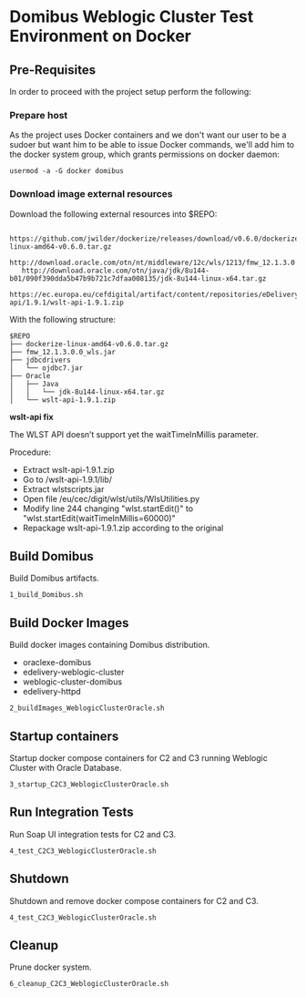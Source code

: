 # Domibus Weblogic Cluster Test Environment on Docker

## Pre-Requisites 

In order to proceed with the project setup perform the following:

### Prepare host

As the project uses Docker containers and we don't want our user to be a sudoer but want him to be able to issue Docker commands, we'll add him to the docker system group, which grants permissions on docker daemon:
```
usermod -a -G docker domibus
```

### Download image external resources

Download the following external resources into $REPO:
```
   https://github.com/jwilder/dockerize/releases/download/v0.6.0/dockerize-linux-amd64-v0.6.0.tar.gz
   http://download.oracle.com/otn/nt/middleware/12c/wls/1213/fmw_12.1.3.0.0_wls.jar
   http://download.oracle.com/otn/java/jdk/8u144-b01/090f390dda5b47b9b721c7dfaa008135/jdk-8u144-linux-x64.tar.gz
   https://ec.europa.eu/cefdigital/artifact/content/repositories/eDelivery/eu/europa/ec/digit/ipcis/wslt-api/1.9.1/wslt-api-1.9.1.zip
```
With the following structure:
```
$REPO
├── dockerize-linux-amd64-v0.6.0.tar.gz
├── fmw_12.1.3.0.0_wls.jar
├── jdbcdrivers
│   └── ojdbc7.jar
├── Oracle
│   ├── Java
│   │   └── jdk-8u144-linux-x64.tar.gz
│   └── wslt-api-1.9.1.zip
```
__wslt-api fix__

The WLST API doesn’t support yet the waitTimeInMillis parameter.

Procedure:
* Extract wslt-api-1.9.1.zip
* Go to /wslt-api-1.9.1/lib/
* Extract wlstscripts.jar
* Open file /eu/cec/digit/wlst/utils/WlsUtilities.py
* Modify line 244 changing "wlst.startEdit()" to "wlst.startEdit(waitTimeInMillis=60000)"
* Repackage wslt-api-1.9.1.zip according to the original

## Build Domibus

Build Domibus artifacts. 

```
1_build_Domibus.sh
```

## Build Docker Images

Build docker images containing Domibus distribution.
* oraclexe-domibus
* edelivery-weblogic-cluster
* weblogic-cluster-domibus
* edelivery-httpd

```
2_buildImages_WeblogicClusterOracle.sh
```

## Startup containers

Startup docker compose containers for C2 and C3 running Weblogic Cluster with Oracle Database.

```
3_startup_C2C3_WeblogicClusterOracle.sh
```

## Run Integration Tests

Run Soap UI integration tests for C2 and C3.

```
4_test_C2C3_WeblogicClusterOracle.sh
```

## Shutdown

Shutdown and remove docker compose containers for C2 and C3.

```
4_test_C2C3_WeblogicClusterOracle.sh
```

## Cleanup

Prune docker system.

```
6_cleanup_C2C3_WeblogicClusterOracle.sh
```